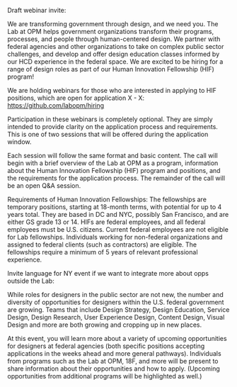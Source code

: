 Draft webinar invite:

We are transforming government through design, and we need you.
The Lab at OPM helps government organizations transform their programs, processes, and people through human-centered design. We partner with federal agencies and other organizations to take on complex public sector challenges, and develop and offer design education classes informed by our HCD experience in the federal space. We are excited to be hiring for a range of design roles as part of our Human Innovation Fellowship (HIF) program! 

We are holding webinars for those who are interested in applying to HIF positions, which are open for application X - X: https://github.com/labopm/hiring

Participation in these webinars is completely optional. They are simply intended to provide clarity on the application process and requirements. This is one of two sessions that will be offered during the application window.

Each session will follow the same format and basic content. The call will begin with a brief overview of the Lab at OPM as a program, information about the Human Innovation Fellowship (HIF) program and positions, and the requirements for the application process. The remainder of the call will be an open Q&A session.

Requirements of Human Innovation Fellowships:
The fellowships are temporary positions, starting at 18-month terms, with potential for up to 4 years total. They are based in DC and NYC, possibly San Francisco, and are either GS grade 13 or 14. HIFs are federal employees, and all federal employees must be U.S. citizens. Current federal employees are not eligible for Lab fellowships. Individuals working for non-federal organizations and assigned to federal clients (such as contractors) are eligible. The fellowships require a minimum of 5 years of relevant professional experience.

Invite language for NY event if we want to integrate more about opps outside the Lab:

While roles for designers in the public sector are not new, the number and diversity of opportunities for designers within the U.S. federal government are growing. Teams that include Design Strategy, Design Education, Service Design, Design Research, User Experience Design, Content Design, Visual Design and more are both growing and cropping up in new places.

At this event, you will learn more about a variety of upcoming opportunities for designers at federal agencies (both specific positions accepting applications in the weeks ahead and more general pathways). Individuals from programs such as the Lab at OPM, 18F, and more will be present to share information about their opportunities and how to apply. (Upcoming opportunities from additional programs will be highlighted as well.)
